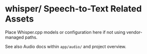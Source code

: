 <!-- Directory Index: whisper/ -->
# whisper/ Speech-to-Text Related Assets

Place Whisper.cpp models or configuration here if not using vendor-managed paths.

See also Audio docs within `app/audio/` and project overview.